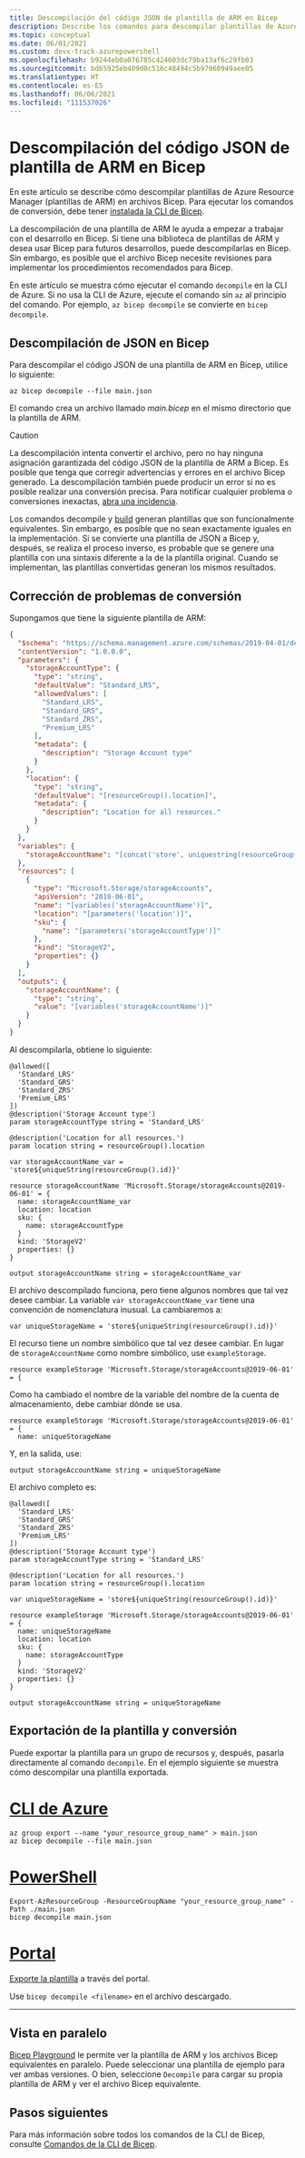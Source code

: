 ```yaml
---
title: Descompilación del código JSON de plantilla de ARM en Bicep
description: Describe los comandos para descompilar plantillas de Azure Resource Manager en archivos Bicep.
ms.topic: conceptual
ms.date: 06/01/2021
ms.custom: devx-track-azurepowershell
ms.openlocfilehash: b9244eb0a076785c424603dc79ba13af6c29fb03
ms.sourcegitcommit: bd65925eb409d0c516c48494c5b97960949aee05
ms.translationtype: HT
ms.contentlocale: es-ES
ms.lasthandoff: 06/06/2021
ms.locfileid: "111537026"
---
```

# <a name="decompiling-arm-template-json-to-bicep"></a>Descompilación del código JSON de plantilla de ARM en Bicep

En este artículo se describe cómo descompilar plantillas de Azure Resource Manager (plantillas de ARM) en archivos Bicep. Para ejecutar los comandos de conversión, debe tener [instalada la CLI de Bicep](./install.md).

La descompilación de una plantilla de ARM le ayuda a empezar a trabajar con el desarrollo en Bicep. Si tiene una biblioteca de plantillas de ARM y desea usar Bicep para futuros desarrollos, puede descompilarlas en Bicep. Sin embargo, es posible que el archivo Bicep necesite revisiones para implementar los procedimientos recomendados para Bicep.

En este artículo se muestra cómo ejecutar el comando `decompile` en la CLI de Azure. Si no usa la CLI de Azure, ejecute el comando sin `az` al principio del comando. Por ejemplo, `az bicep decompile` se convierte en ``bicep decompile``.

## <a name="decompile-from-json-to-bicep"></a>Descompilación de JSON en Bicep

Para descompilar el código JSON de una plantilla de ARM en Bicep, utilice lo siguiente:

```azurecli
az bicep decompile --file main.json
```

El comando crea un archivo llamado _main.bicep_ en el mismo directorio que la plantilla de ARM.

> [!CAUTION]
> La descompilación intenta convertir el archivo, pero no hay ninguna asignación garantizada del código JSON de la plantilla de ARM a Bicep. Es posible que tenga que corregir advertencias y errores en el archivo Bicep generado. La descompilación también puede producir un error si no es posible realizar una conversión precisa. Para notificar cualquier problema o conversiones inexactas, [abra una incidencia](https://github.com/Azure/bicep/issues).

Los comandos decompile y [build](bicep-cli.md#build) generan plantillas que son funcionalmente equivalentes. Sin embargo, es posible que no sean exactamente iguales en la implementación. Si se convierte una plantilla de JSON a Bicep y, después, se realiza el proceso inverso, es probable que se genere una plantilla con una sintaxis diferente a la de la plantilla original. Cuando se implementan, las plantillas convertidas generan los mismos resultados.

## <a name="fix-conversion-issues"></a>Corrección de problemas de conversión

Supongamos que tiene la siguiente plantilla de ARM:

```json
{
  "$schema": "https://schema.management.azure.com/schemas/2019-04-01/deploymentTemplate.json#",
  "contentVersion": "1.0.0.0",
  "parameters": {
    "storageAccountType": {
      "type": "string",
      "defaultValue": "Standard_LRS",
      "allowedValues": [
        "Standard_LRS",
        "Standard_GRS",
        "Standard_ZRS",
        "Premium_LRS"
      ],
      "metadata": {
        "description": "Storage Account type"
      }
    },
    "location": {
      "type": "string",
      "defaultValue": "[resourceGroup().location]",
      "metadata": {
        "description": "Location for all resources."
      }
    }
  },
  "variables": {
    "storageAccountName": "[concat('store', uniquestring(resourceGroup().id))]"
  },
  "resources": [
    {
      "type": "Microsoft.Storage/storageAccounts",
      "apiVersion": "2019-06-01",
      "name": "[variables('storageAccountName')]",
      "location": "[parameters('location')]",
      "sku": {
        "name": "[parameters('storageAccountType')]"
      },
      "kind": "StorageV2",
      "properties": {}
    }
  ],
  "outputs": {
    "storageAccountName": {
      "type": "string",
      "value": "[variables('storageAccountName')]"
    }
  }
}
```

Al descompilarla, obtiene lo siguiente:

```bicep
@allowed([
  'Standard_LRS'
  'Standard_GRS'
  'Standard_ZRS'
  'Premium_LRS'
])
@description('Storage Account type')
param storageAccountType string = 'Standard_LRS'

@description('Location for all resources.')
param location string = resourceGroup().location

var storageAccountName_var = 'store${uniqueString(resourceGroup().id)}'

resource storageAccountName 'Microsoft.Storage/storageAccounts@2019-06-01' = {
  name: storageAccountName_var
  location: location
  sku: {
    name: storageAccountType
  }
  kind: 'StorageV2'
  properties: {}
}

output storageAccountName string = storageAccountName_var
```

El archivo descompilado funciona, pero tiene algunos nombres que tal vez desee cambiar. La variable `var storageAccountName_var` tiene una convención de nomenclatura inusual. La cambiaremos a:

```bicep
var uniqueStorageName = 'store${uniqueString(resourceGroup().id)}'
```

El recurso tiene un nombre simbólico que tal vez desee cambiar. En lugar de `storageAccountName` como nombre simbólico, use `exampleStorage`.

```bicep
resource exampleStorage 'Microsoft.Storage/storageAccounts@2019-06-01' = {
```

Como ha cambiado el nombre de la variable del nombre de la cuenta de almacenamiento, debe cambiar dónde se usa.

```bicep
resource exampleStorage 'Microsoft.Storage/storageAccounts@2019-06-01' = {
  name: uniqueStorageName
```

Y, en la salida, use:

```bicep
output storageAccountName string = uniqueStorageName
```

El archivo completo es:

```bicep
@allowed([
  'Standard_LRS'
  'Standard_GRS'
  'Standard_ZRS'
  'Premium_LRS'
])
@description('Storage Account type')
param storageAccountType string = 'Standard_LRS'

@description('Location for all resources.')
param location string = resourceGroup().location

var uniqueStorageName = 'store${uniqueString(resourceGroup().id)}'

resource exampleStorage 'Microsoft.Storage/storageAccounts@2019-06-01' = {
  name: uniqueStorageName
  location: location
  sku: {
    name: storageAccountType
  }
  kind: 'StorageV2'
  properties: {}
}

output storageAccountName string = uniqueStorageName
```

## <a name="export-template-and-convert"></a>Exportación de la plantilla y conversión

Puede exportar la plantilla para un grupo de recursos y, después, pasarla directamente al comando `decompile`. En el ejemplo siguiente se muestra cómo descompilar una plantilla exportada.

# <a name="azure-cli"></a>[CLI de Azure](#tab/azure-cli)

```azurecli
az group export --name "your_resource_group_name" > main.json
az bicep decompile --file main.json
```

# <a name="powershell"></a>[PowerShell](#tab/azure-powershell)

```azurepowershell
Export-AzResourceGroup -ResourceGroupName "your_resource_group_name" -Path ./main.json
bicep decompile main.json
```

# <a name="portal"></a>[Portal](#tab/azure-portal)

[Exporte la plantilla](../templates/export-template-portal.md) a través del portal.

Use `bicep decompile <filename>` en el archivo descargado.

---

## <a name="side-by-side-view"></a>Vista en paralelo

[Bicep Playground](https://aka.ms/bicepdemo) le permite ver la plantilla de ARM y los archivos Bicep equivalentes en paralelo. Puede seleccionar una plantilla de ejemplo para ver ambas versiones. O bien, seleccione `Decompile` para cargar su propia plantilla de ARM y ver el archivo Bicep equivalente.

## <a name="next-steps"></a>Pasos siguientes

Para más información sobre todos los comandos de la CLI de Bicep, consulte [Comandos de la CLI de Bicep](bicep-cli.md).
